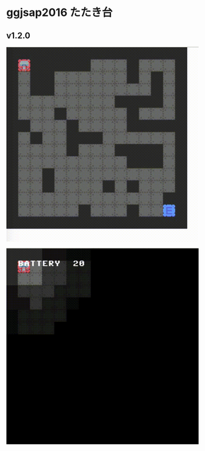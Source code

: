 # ggjsap2016 たたき台

## v1.2.0

![クリア](https://raw.githubusercontent.com/ggjsap-2016-t3/main-game/readme/resources/successfull.gif)

![ゲームオーバー](https://raw.githubusercontent.com/ggjsap-2016-t3/main-game/readme/resources/failed.gif)

